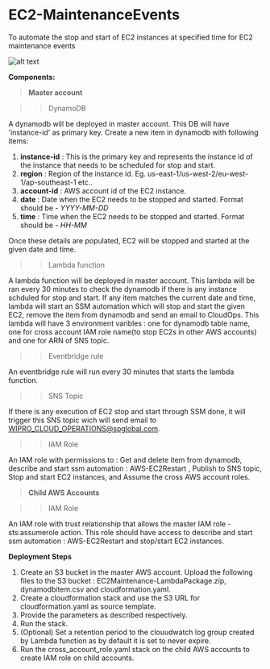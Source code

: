 # EC2-MaintenanceEvents
To automate the stop and start of EC2 instances at specified time for EC2 maintenance events

![alt text](https://github.cicd.spglobal.com/jayarag-v/EC2-MaintenanceEvents/blob/adf54a5ea1be52bd90b23798d6867f1b325c4702/Architecture%20diagram.png)



**Components:**


>**Master account**

>>DynamoDB

 A dynamodb will be deployed in master account. This DB will have 'instance-id' as primary key. Create a new item in dynamodb with following items:
 1. **instance-id**  : This is the primary key and represents the instance id of the instance that needs to be scheduled for stop and start.
 2. **region**  : Region of the instance id. Eg. us-east-1/us-west-2/eu-west-1/ap-southeast-1 etc..
 3. **account-id**  : AWS account id of the EC2 instance.
 4. **date**  : Date when the EC2 needs to be stopped and started. Format should be -  *YYYY-MM-DD*
 5. **time**  : Time when the EC2 needs to be stopped and started. Format should be -  *HH-MM*
 
 Once these details are populated, EC2 will be stopped and started at the given date and time.
 
 
>>Lambda function

 A lambda function will be deployed in master account. This lambda will be ran every 30 minutes to check the dynamodb if there is any instance schduled for stop and start. If any
 item matches the current date and time, lambda will start an SSM automation which will stop and start the given EC2, remove the item from dynamodb and send an email to CloudOps.
 This lambda will have 3 environment varibles : one for dynamodb table name, one for cross account IAM role name(to stop EC2s in other AWS accounts) and one for ARN of SNS
 topic.
 
 
>>Eventbridge rule
 
 An eventbridge rule will run every 30 minutes that starts the lambda function.
 
 
>>SNS Topic

 If there is any execution of EC2 stop and start through SSM done, it will trigger this SNS topic wich will send email to WIPRO_CLOUD_OPERATIONS@spglobal.com.
 
 
 >>IAM Role

 An IAM role with permissions to : Get and delete item from dynamodb, describe and start ssm automation : AWS-EC2Restart , Publish to SNS topic, Stop and start EC2 instances,
 and Assume the cross AWS account roles.
 
 
 
>**Child AWS Accounts**
 
 >>IAM Role
  
  An IAM role with trust relationship that allows the master IAM role - sts:assumerole action. This role should have access to describe and start ssm automation : AWS-EC2Restart
  and stop/start EC2 instances.



**Deployment Steps**

1. Create an S3 bucket in the master AWS account. Upload the following files to the S3 bucket : EC2Maintenance-LambdaPackage.zip, dynamodbitem.csv and cloudformation.yaml.
2. Create a cloudformation stack and use the S3 URL for cloudformation.yaml as source template.
3. Provide the parameters as described respectively.
4. Run the stack.
5. (Optional) Set a retention period to the clouudwatch log group created by Lambda function as by default it is set to never expire.
6. Run the cross_account_role.yaml stack on the child AWS accounts to create IAM role on child accounts.
